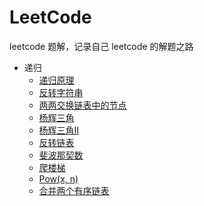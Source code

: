 # LeetCode

leetcode 题解，记录自己 leetcode 的解题之路

+ 递归
  + [递归原理](./docs/guide/recursion/principle.md)
  + [反转字符串](./docs/guide/recursion/print-reverse.md)
  + [两两交换链表中的节点](./docs/guide/recursion/swap-pairs.md)
  + [杨辉三角](./docs/guide/recursion/triangle.md)
  + [杨辉三角II](./docs/guide/recursion/triangle2.md)
  + [反转链表](./docs/guide/recursion/reverse-list.md)
  + [斐波那契数](./docs/guide/recursion/fibonacci.md)
  + [爬楼梯](./docs/guide/recursion/climb-stairs.md)
  + [Pow(x, n)](./docs/guide/recursion/pow.md)
  + [合并两个有序链表](./docs/guide/recursion/merge-two-lists.md)
